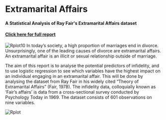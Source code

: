 # Extramarital Affairs
#### A Statistical Analysis of Ray Fair's Extramarital Affairs dataset
#### [Click here for full report](https://raw.githubusercontent.com/Ryan-Daley/Extramarital-Affairs/main/A%20Statistical%20Analysis%20of%20Fair's%20Affairs.pdf)
![Rplot10](https://user-images.githubusercontent.com/113039811/221860948-448f3882-a9fa-4572-8dc0-b19f2d7ed701.png)
In today’s society, a high proportion of marriages end in divorce. Unsurprisingly, one of the leading causes of divorce are extramarital affairs. An extramarital affair is an illicit or sexual relationship outside of marriage. 

The aim of this report is to analyse the potential predictors of infidelity, and to use logistic regression to see which variables have the highest impact on an individual engaging in an extramarital affair. This will be done by analysing the dataset from Ray Fair in his widely cited “Theory of Extramarital Affairs” (Fair, 1978). The infidelity data, colloquially known as ‘Fair’s affairs’ is data from a cross-sectional survey conducted by Psychology Today in 1969. The dataset consists of 601 observations on nine variables. 

![Rplot](https://user-images.githubusercontent.com/113039811/221861567-2b33f7be-65d5-439d-bfd3-3b8b75074090.png)
